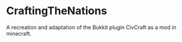 CraftingTheNations
==================

A recreation and adaptation of the Bukkit plugin CivCraft as a mod in minecraft.
